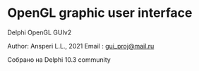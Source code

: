 # OpenGL graphic user interface
  
Delphi OpenGL GUIv2
  
Author: Ansperi L.L., 2021
Email : gui_proj@mail.ru

Собрано на Delphi 10.3 community
  

